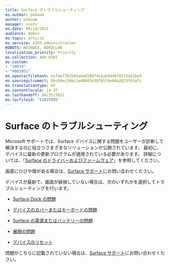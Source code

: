 ```yaml
---
title: Surface のトラブルシューティング
ms.author: pebaum
author: pebaum
manager: scotv
ms.date: 04/14/2021
audience: Admin
ms.topic: article
ms.service: o365-administration
ROBOTS: NOINDEX, NOFOLLOW
localization_priority: Priority
ms.collection: Adm_O365
ms.custom:
- "10024"
- "9003951"
ms.openlocfilehash: e1fda7763502a4a816874e1ab44d6f8215a21be9
ms.sourcegitcommit: 8bc60ec34bc1e40685e3976576e04a2623f63a7c
ms.translationtype: HT
ms.contentlocale: ja-JP
ms.lasthandoff: 04/15/2021
ms.locfileid: "51837695"
---
```

# <a name="troubleshoot-surface"></a>Surface のトラブルシューティング

Microsoft サポートでは、Surface デバイスに関する問題をユーザーが診断して解決するのに役立つさまざまなソリューションが公開されています。 最初に、デバイスに最新の更新プログラムが適用されている必要があります。 詳細については、「[Surface のドライバーおよびファームウェア](https://docs.microsoft.com/surface/support-solutions-surface#surface-drivers-and-firmware)」を参照してください。

画面にひびや傷がある場合は、[Surface サポート](https://docs.microsoft.com/surface/contact-surface-support?tabs=online)にお問い合わせください。

デバイスが最新で、画面が破損していない場合は、次のいずれかを選択してトラブルシューティングを行います。
 
- [Surface Dock の問題](https://docs.microsoft.com/surface/support-solutions-surface#surface-dock-issues)
 
- [デバイスのカバーまたはキーボードの問題](https://support.microsoft.com/sbs/surface/troubleshoot-your-surface-type-cover-or-keyboard-5b7ed1a7-bedd-5164-94a7-87f8e95df3fe??)
 
- [Surface の電源またはバッテリーの問題](https://docs.microsoft.com/surface/support-solutions-surface#surface-power-or-battery-issues)
 
- [展開の問題](https://docs.microsoft.com/surface/support-solutions-surface#deployment-issues)
 
- [デバイスのリセット](https://docs.microsoft.com/surface/support-solutions-surface#reset-device)

問題がこちらに記載されていない場合は、[Surface サポート](https://docs.microsoft.com/surface/contact-surface-support?tabs=online)にお問い合わせください。

